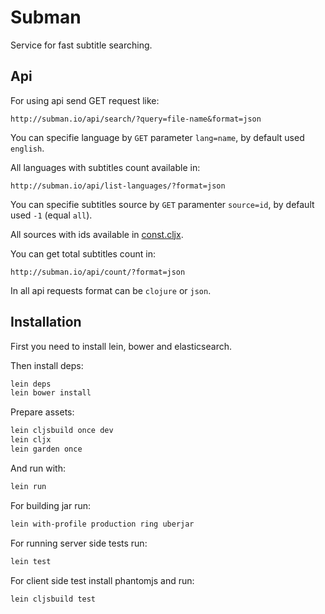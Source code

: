 # Subman

Service for fast subtitle searching.

## Api

For using api send GET request like:

    http://subman.io/api/search/?query=file-name&format=json

You can specifie language by `GET` parameter `lang=name`, by default used `english`.

All languages with subtitles count available in:

    http://subman.io/api/list-languages/?format=json

You can specifie subtitles source by `GET` paramenter `source=id`, by default used `-1` (equal `all`).

All sources with ids available in [const.cljx](https://github.com/nvbn/subman/blob/master/src/cljx/subman/const.cljx>).

You can get total subtitles count in:

    http://subman.io/api/count/?format=json

In all api requests format can be `clojure` or `json`.

Installation
------------

First you need to install lein, bower and elasticsearch.

Then install deps:

```bash
lein deps
lein bower install
```

Prepare assets:

```bash
lein cljsbuild once dev
lein cljx
lein garden once
```

And run with:

```bash
lein run
```

For building jar run:

```bash
lein with-profile production ring uberjar
```

For running server side tests run:

```bash
lein test
```

For client side test install phantomjs and run:

```bash
lein cljsbuild test
```

